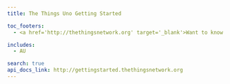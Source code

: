 ```yaml
---
title: The Things Uno Getting Started

toc_footers:
  - <a href='http://thethingsnetwork.org' target='_blank'>Want to know more about The Things Network?</a>

includes:
  - AU

search: true
api_docs_link: http://gettingstarted.thethingsnetwork.org
---
```

